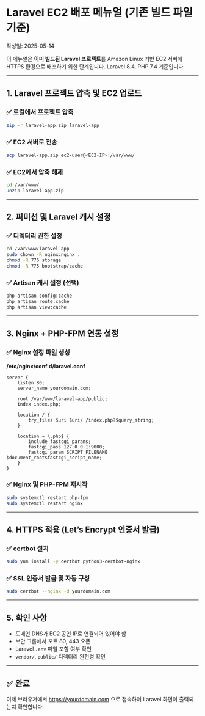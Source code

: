 # Laravel EC2 배포 메뉴얼 (기존 빌드 파일 기준)
작성일: 2025-05-14

이 메뉴얼은 **이미 빌드된 Laravel 프로젝트**를 Amazon Linux 기반 EC2 서버에 HTTPS 환경으로 배포하기 위한 단계입니다.
Laravel 8.4, PHP 7.4 기준입니다.

---

## 1. Laravel 프로젝트 압축 및 EC2 업로드

### ✅ 로컬에서 프로젝트 압축
```bash
zip -r laravel-app.zip laravel-app
```

### ✅ EC2 서버로 전송
```bash
scp laravel-app.zip ec2-user@<EC2-IP>:/var/www/
```

### ✅ EC2에서 압축 해제
```bash
cd /var/www/
unzip laravel-app.zip
```

---

## 2. 퍼미션 및 Laravel 캐시 설정

### ✅ 디렉터리 권한 설정
```bash
cd /var/www/laravel-app
sudo chown -R nginx:nginx .
chmod -R 775 storage
chmod -R 775 bootstrap/cache
```

### ✅ Artisan 캐시 설정 (선택)
```bash
php artisan config:cache
php artisan route:cache
php artisan view:cache
```

---

## 3. Nginx + PHP-FPM 연동 설정

### ✅ Nginx 설정 파일 생성
**/etc/nginx/conf.d/laravel.conf**
```nginx
server {
    listen 80;
    server_name yourdomain.com;

    root /var/www/laravel-app/public;
    index index.php;

    location / {
        try_files $uri $uri/ /index.php?$query_string;
    }

    location ~ \.php$ {
        include fastcgi_params;
        fastcgi_pass 127.0.0.1:9000;
        fastcgi_param SCRIPT_FILENAME $document_root$fastcgi_script_name;
    }
}
```

### ✅ Nginx 및 PHP-FPM 재시작
```bash
sudo systemctl restart php-fpm
sudo systemctl restart nginx
```

---

## 4. HTTPS 적용 (Let’s Encrypt 인증서 발급)

### ✅ certbot 설치
```bash
sudo yum install -y certbot python3-certbot-nginx
```

### ✅ SSL 인증서 발급 및 자동 구성
```bash
sudo certbot --nginx -d yourdomain.com
```

---

## 5. 확인 사항

- 도메인 DNS가 EC2 공인 IP로 연결되어 있어야 함
- 보안 그룹에서 포트 80, 443 오픈
- Laravel `.env` 파일 포함 여부 확인
- `vendor/`, `public/` 디렉터리 완전성 확인

---

## ✅ 완료
이제 브라우저에서 https://yourdomain.com 으로 접속하여 Laravel 화면이 출력되는지 확인합니다.
